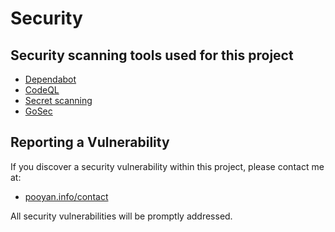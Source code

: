 # Security

## Security scanning tools used for this project

- [Dependabot](https://docs.github.com/en/code-security/dependabot)
- [CodeQL](https://docs.github.com/en/code-security/codeql-cli)
- [Secret scanning](https://docs.github.com/en/code-security/secret-scanning)
- [GoSec](https://github.com/securego/gosec)

## Reporting a Vulnerability

If you discover a security vulnerability within this project, please contact me at:
- [pooyan.info/contact](https://pooyan.info/contact)

All security vulnerabilities will be promptly addressed.
